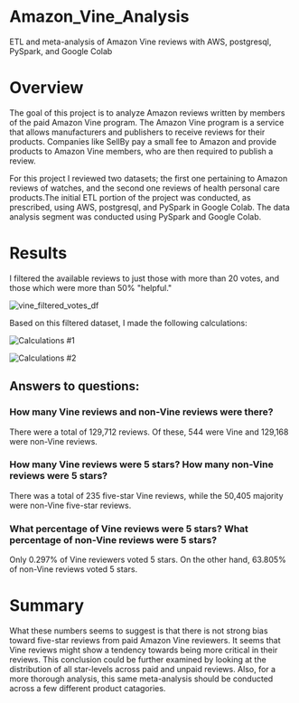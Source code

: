 # Amazon_Vine_Analysis

ETL and meta-analysis of Amazon Vine reviews with AWS, postgresql, PySpark, and Google Colab

# Overview

The goal of this project is to analyze Amazon reviews written by members of the paid Amazon Vine program. The Amazon Vine program is a service that allows manufacturers and publishers to receive reviews for their products. Companies like SellBy pay a small fee to Amazon and provide products to Amazon Vine members, who are then required to publish a review.
 
 For this project I reviewed two datasets; the first one pertaining to Amazon reviews of watches, and the second one reviews of health personal care products.The initial ETL portion of the project was conducted, as prescribed, using AWS, postgresql, and PySpark in Google Colab. The data analysis segment was conducted using PySpark and Google Colab.

# Results

I filtered the available reviews to just those with more than 20 votes, and those which were more than 50% "helpful."

![vine_filtered_votes_df](https://user-images.githubusercontent.com/95712234/173296027-f98c3d01-5067-40b5-85c0-5049c2eaead9.png)

Based on this filtered dataset, I made the following calculations:

![Calculations #1](https://user-images.githubusercontent.com/95712234/173296391-ef48e0fa-eaf1-427d-b4d9-bac9b8e24783.png)

![Calculations #2](https://user-images.githubusercontent.com/95712234/173296419-0f3702b3-ce0f-41f0-9206-94f4b6197839.png)

## Answers to questions:

### How many Vine reviews and non-Vine reviews were there?

There were a total of 129,712 reviews. Of these, 544 were Vine and 129,168 were non-Vine reviews.

### How many Vine reviews were 5 stars? How many non-Vine reviews were 5 stars?

There was a total of 235 five-star Vine reviews, while the 50,405 majority were non-Vine five-star reviews.

### What percentage of Vine reviews were 5 stars? What percentage of non-Vine reviews were 5 stars?

Only 0.297% of Vine reviewers voted 5 stars. On the other hand, 63.805% of non-Vine reviews voted 5 stars.

# Summary

What these numbers seems to suggest is that there is not strong bias toward five-star reviews from paid Amazon Vine reviewers. It seems that Vine reviews might show a tendency towards being more critical in their reviews. This conclusion could be further examined by looking at the distribution of all star-levels across paid and unpaid reviews. Also, for a more thorough analysis, this same meta-analysis should be conducted across a few different product catagories.
